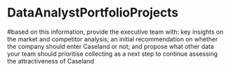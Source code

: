 # DataAnalystPortfolioProjects

#based on this information, provide the executive team with:
  key insights on the market and competitor analysis; 
  an initial recommendation on whether the company should enter Caseland or not; and
  propose what other data your team should prioritise collecting as a next step to continue assessing the attractiveness of Caseland

